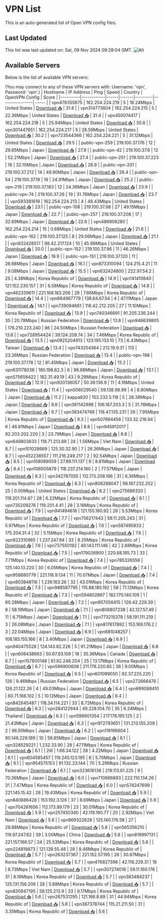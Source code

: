# VPN List

This is an auto-generated list of Open VPN config files.

## Last Updated

This list was last updated on: Sat, 09 Nov 2024 09:28:04 GMT.
![Alt](https://repobeats.axiom.co/api/embed/186b98318ef1479477931607c1ad7d823f12451f.svg "Repobeats analytics image")

## Available Servers

Below is the list of available VPN servers:

(You may connect to any of these VPN servers with: Username: 'vpn', Password: 'vpn'.)
| Hostname | IP Address | Ping | Speed | Country | OpenVPN Config | Score |
|----------|------------|------|-------|---------|----------------| ----- |
| vpn476355675 | 162.254.224.219 | 5 | 18.24Mbps | United States | [Download 📥](./configs/server_0_US.ovpn) | 31.8 |
| vpn314773604 | 162.254.224.215 | 5 | 22.36Mbps | United States | [Download 📥](./configs/server_1_US.ovpn) | 31.4 |
| vpn450074417 | 162.254.224.218 | 5 | 25.94Mbps | United States | [Download 📥](./configs/server_2_US.ovpn) | 30.8 |
| vpn301447651 | 162.254.224.217 | 5 | 28.59Mbps | United States | [Download 📥](./configs/server_3_US.ovpn) | 30.2 |
| vpn723544366 | 162.254.224.221 | 5 | 31.12Mbps | United States | [Download 📥](./configs/server_4_US.ovpn) | 29.5 |
| public-vpn-259 | 219.100.37.176 | 12 | 29.85Mbps | Japan | [Download 📥](./configs/server_5_JP.ovpn) | 27.9 |
| public-vpn-42 | 219.100.37.6 | 12 | 52.21Mbps | Japan | [Download 📥](./configs/server_6_JP.ovpn) | 27.4 |
| public-vpn-251 | 219.100.37.223 | 16 | 32.10Mbps | Japan | [Download 📥](./configs/server_7_JP.ovpn) | 26.9 |
| public-vpn-201 | 219.100.37.212 | 14 | 49.90Mbps | Japan | [Download 📥](./configs/server_8_JP.ovpn) | 26.4 |
| public-vpn-54 | 219.100.37.19 | 16 | 24.91Mbps | Japan | [Download 📥](./configs/server_9_JP.ovpn) | 25.2 |
| public-vpn-219 | 219.100.37.183 | 12 | 24.36Mbps | Japan | [Download 📥](./configs/server_10_JP.ovpn) | 23.9 |
| public-vpn-74 | 219.100.37.26 | 19 | 31.76Mbps | Japan | [Download 📥](./configs/server_11_JP.ovpn) | 23.7 |
| vpn593381619 | 162.254.224.213 | 4 | 48.43Mbps | United States | [Download 📥](./configs/server_12_US.ovpn) | 23.1 |
| public-vpn-108 | 219.100.37.98 | 27 | 49.15Mbps | Japan | [Download 📥](./configs/server_13_JP.ovpn) | 22.7 |
| public-vpn-257 | 219.100.37.208 | 17 | 32.69Mbps | Japan | [Download 📥](./configs/server_14_JP.ovpn) | 22.6 |
| vpn486906280 | 162.254.224.214 | 15 | 0.68Mbps | United States | [Download 📥](./configs/server_15_US.ovpn) | 21.6 |
| public-vpn-162 | 219.100.37.125 | 8 | 29.06Mbps | Japan | [Download 📥](./configs/server_16_JP.ovpn) | 21.1 |
| vpn832428517 | 98.42.217.124 | 10 | 45.98Mbps | United States | [Download 📥](./configs/server_17_US.ovpn) | 20.0 |
| public-vpn-152 | 219.100.37.96 | 11 | 46.26Mbps | Japan | [Download 📥](./configs/server_18_JP.ovpn) | 19.9 |
| public-vpn-151 | 219.100.37.120 | 11 | 26.68Mbps | Japan | [Download 📥](./configs/server_19_JP.ovpn) | 16.1 |
| vpn873310094 | 124.215.4.21 | 11 | 9.08Mbps | Japan | [Download 📥](./configs/server_20_JP.ovpn) | 15.5 |
| vpn632424800 | 222.97.54.2 | 25 | 4.38Mbps | Korea Republic of | [Download 📥](./configs/server_21_KR.ovpn) | 14.9 |
| vpn141410840 | 121.152.230.157 | 31 | 6.58Mbps | Korea Republic of | [Download 📥](./configs/server_22_KR.ovpn) | 14.8 |
| vpn462339611 | 221.168.183.206 | 28 | 7.66Mbps | Korea Republic of | [Download 📥](./configs/server_23_KR.ovpn) | 14.4 |
| vpn664967779 | 138.64.67.54 | 4 | 47.11Mbps | Japan | [Download 📥](./configs/server_24_JP.ovpn) | 14.1 |
| vpn739094661 | 118.42.212.205 | 27 | 11.10Mbps | Korea Republic of | [Download 📥](./configs/server_25_KR.ovpn) | 13.9 |
| vpn740346691 | 91.205.236.244 | 35 | 20.78Mbps | Russian Federation | [Download 📥](./configs/server_26_RU.ovpn) | 13.8 |
| vpn946639805 | 176.210.223.240 | 86 | 24.50Mbps | Russian Federation | [Download 📥](./configs/server_27_RU.ovpn) | 13.6 |
| vpn728954424 | 39.124.209.74 | 34 | 7.46Mbps | Korea Republic of | [Download 📥](./configs/server_28_KR.ovpn) | 13.5 |
| vpn0925204913 | 123.195.133.10 | 73 | 6.43Mbps | Taiwan | [Download 📥](./configs/server_29_TW.ovpn) | 13.4 |
| vpn743254364 | 212.19.9.31 | 113 | 23.26Mbps | Russian Federation | [Download 📥](./configs/server_30_RU.ovpn) | 13.4 |
| public-vpn-198 | 219.100.37.178 | 12 | 81.45Mbps | Japan | [Download 📥](./configs/server_31_JP.ovpn) | 13.2 |
| vpn631178038 | 180.198.62.3 | 6 | 96.88Mbps | Japan | [Download 📥](./configs/server_32_JP.ovpn) | 13.1 |
| vpn575658422 | 182.31.49.19 | 43 | 9.29Mbps | Korea Republic of | [Download 📥](./configs/server_33_KR.ovpn) | 12.9 |
| vpn920136057 | 50.39.136.9 | 11 | 4.18Mbps | United States | [Download 📥](./configs/server_34_US.ovpn) | 11.4 |
| vpn506029540 | 59.138.98.99 | 4 | 8.80Mbps | Japan | [Download 📥](./configs/server_35_JP.ovpn) | 11.2 |
| kappa820 | 153.232.5.118 | 5 | 28.38Mbps | Japan | [Download 📥](./configs/server_36_JP.ovpn) | 9.8 |
| vpn361142998 | 106.167.203.3 | 5 | 31.76Mbps | Japan | [Download 📥](./configs/server_37_JP.ovpn) | 9.7 |
| vpn383474749 | 118.47.135.231 | 26 | 7.95Mbps | Korea Republic of | [Download 📥](./configs/server_38_KR.ovpn) | 9.3 |
| vpn507694456 | 133.32.216.94 | 6 | 46.81Mbps | Japan | [Download 📥](./configs/server_39_JP.ovpn) | 8.8 |
| vpn945912017 | 92.203.202.220 | 3 | 23.79Mbps | Japan | [Download 📥](./configs/server_40_JP.ovpn) | 8.8 |
| vpn649803633 | 118.71.213.89 | 24 | 1.56Mbps | Viet Nam | [Download 📥](./configs/server_41_VN.ovpn) | 8.7 |
| vpn101028669 | 125.30.32.90 | 7 | 26.36Mbps | Japan | [Download 📥](./configs/server_42_JP.ovpn) | 8.7 |
| vpn452238557 | 111.216.249.217 | 2 | 92.54Mbps | Japan | [Download 📥](./configs/server_43_JP.ovpn) | 8.5 |
| vpn158089059 | 27.89.111.137 | 9 | 8.81Mbps | Japan | [Download 📥](./configs/server_44_JP.ovpn) | 8.4 |
| vpn106505879 | 118.237.214.160 | 2 | 77.57Mbps | Japan | [Download 📥](./configs/server_45_JP.ovpn) | 8.3 |
| vpn342787055 | 112.173.208.166 | 31 | 6.36Mbps | Korea Republic of | [Download 📥](./configs/server_46_KR.ovpn) | 8.3 |
| vpn806288047 | 98.167.232.252 | 25 | 0.00Mbps | United States | [Download 📥](./configs/server_47_US.ovpn) | 8.2 |
| vpn275686320 | 119.201.114.87 | 28 | 6.22Mbps | Korea Republic of | [Download 📥](./configs/server_48_KR.ovpn) | 8.1 |
| vpn735209276 | 119.201.4.41 | 28 | 3.16Mbps | Korea Republic of | [Download 📥](./configs/server_49_KR.ovpn) | 7.9 |
| vpn941494616 | 121.155.180.92 | 28 | 5.53Mbps | Korea Republic of | [Download 📥](./configs/server_50_KR.ovpn) | 7.7 |
| vpn756217443 | 59.11.205.243 | 31 | 5.97Mbps | Korea Republic of | [Download 📥](./configs/server_51_KR.ovpn) | 7.6 |
| vpn587495833 | 175.204.31.4 | 32 | 5.15Mbps | Korea Republic of | [Download 📥](./configs/server_52_KR.ovpn) | 7.6 |
| vpn922310965 | 1.237.247.94 | 33 | 8.25Mbps | Korea Republic of | [Download 📥](./configs/server_53_KR.ovpn) | 7.6 |
| vpn737550192 | 49.143.111.146 | 42 | 2.68Mbps | Korea Republic of | [Download 📥](./configs/server_54_KR.ovpn) | 7.5 |
| vpn179026900 | 220.88.185.73 | 33 | 7.71Mbps | Korea Republic of | [Download 📥](./configs/server_55_KR.ovpn) | 7.4 |
| vpn785326556 | 125.140.13.220 | 30 | 6.05Mbps | Korea Republic of | [Download 📥](./configs/server_56_KR.ovpn) | 7.4 |
| vpn958680778 | 221.118.9.134 | 11 | 70.07Mbps | Japan | [Download 📥](./configs/server_57_JP.ovpn) | 7.4 |
| vpn803848116 | 1.239.163.26 | 32 | 43.01Mbps | Korea Republic of | [Download 📥](./configs/server_58_KR.ovpn) | 7.3 |
| vpn988587795 | 115.88.185.192 | 58 | 71.12Mbps | Korea Republic of | [Download 📥](./configs/server_59_KR.ovpn) | 7.3 |
| vpn594802867 | 182.170.140.109 | 1 | 60.28Mbps | Japan | [Download 📥](./configs/server_60_JP.ovpn) | 7.2 |
| vpn957056415 | 126.42.229.39 | 8 | 58.19Mbps | Japan | [Download 📥](./configs/server_61_JP.ovpn) | 7.1 |
| vpn806807238 | 42.127.57.49 | 11 | 6.75Mbps | Japan | [Download 📥](./configs/server_62_JP.ovpn) | 7.1 |
| vpn773215378 | 58.191.111.219 | 3 | 26.08Mbps | Japan | [Download 📥](./configs/server_63_JP.ovpn) | 7.1 |
| vpn817617892 | 153.169.176.2 | 3 | 22.04Mbps | Japan | [Download 📥](./configs/server_64_JP.ovpn) | 6.9 |
| vpn681048257 | 106.185.155.166 | 8 | 3.40Mbps | Japan | [Download 📥](./configs/server_65_JP.ovpn) | 6.9 |
| vpn940475528 | 124.143.82.226 | 5 | 91.21Mbps | Japan | [Download 📥](./configs/server_66_JP.ovpn) | 6.8 |
| vpn606438663 | 50.67.93.109 | 18 | 35.36Mbps | Canada | [Download 📥](./configs/server_67_CA.ovpn) | 6.7 |
| vpn157800148 | 61.82.248.204 | 25 | 13.17Mbps | Korea Republic of | [Download 📥](./configs/server_68_KR.ovpn) | 6.7 |
| vpn596900608 | 211.176.220.85 | 38 | 9.00Mbps | Korea Republic of | [Download 📥](./configs/server_69_KR.ovpn) | 6.5 |
| vpn601099050 | 92.37.225.220 | 126 | 9.46Mbps | Russian Federation | [Download 📥](./configs/server_70_RU.ovpn) | 6.5 |
| vpn272666476 | 126.21.122.26 | 4 | 49.03Mbps | Japan | [Download 📥](./configs/server_71_JP.ovpn) | 6.4 |
| vpn699088410 | 60.71.166.102 | 5 | 10.12Mbps | Japan | [Download 📥](./configs/server_72_JP.ovpn) | 6.4 |
| vpn842645487 | 118.34.114.221 | 33 | 8.72Mbps | Korea Republic of | [Download 📥](./configs/server_73_KR.ovpn) | 6.3 |
| vpn284122944 | 49.228.104.70 | 35 | 6.24Mbps | Thailand | [Download 📥](./configs/server_74_TH.ovpn) | 6.3 |
| vpn596601354 | 217.178.195.125 | 2 | 21.43Mbps | Japan | [Download 📥](./configs/server_75_JP.ovpn) | 6.3 |
| vpn972793651 | 131.213.155.209 | 2 | 96.55Mbps | Japan | [Download 📥](./configs/server_76_JP.ovpn) | 6.2 |
| vpn119196604 | 90.149.229.189 | 10 | 59.85Mbps | Japan | [Download 📥](./configs/server_77_JP.ovpn) | 6.1 |
| vpn328529221 | 1.232.33.90 | 28 | 47.11Mbps | Korea Republic of | [Download 📥](./configs/server_78_KR.ovpn) | 6.1 |
| 2i6 | 1.66.34.122 | 28 | 4.22Mbps | Japan | [Download 📥](./configs/server_79_JP.ovpn) | 6.1 |
| vpn604585457 | 119.245.123.195 | 6 | 5.70Mbps | Japan | [Download 📥](./configs/server_80_JP.ovpn) | 6.1 |
| vpn954575153 | 91.132.23.144 | 70 | 5.29Mbps | Russian Federation | [Download 📥](./configs/server_81_RU.ovpn) | 6.1 |
| vpn323616136 | 219.113.61.225 | 9 | 70.36Mbps | Japan | [Download 📥](./configs/server_82_JP.ovpn) | 6.0 |
| vpn710866893 | 222.110.134.26 | 31 | 7.47Mbps | Korea Republic of | [Download 📥](./configs/server_83_KR.ovpn) | 6.0 |
| vpn574247699 | 221.145.15.42 | 28 | 19.43Mbps | Korea Republic of | [Download 📥](./configs/server_84_KR.ovpn) | 5.9 |
| vpn840886428 | 153.192.3.126 | 37 | 8.69Mbps | Japan | [Download 📥](./configs/server_85_JP.ovpn) | 5.9 |
| vpn704261656 | 112.173.99.179 | 23 | 30.01Mbps | Korea Republic of | [Download 📥](./configs/server_86_KR.ovpn) | 5.9 |
| vpn257450340 | 42.119.190.77 | 20 | 2.92Mbps | Viet Nam | [Download 📥](./configs/server_87_VN.ovpn) | 5.8 |
| vpn869322628 | 125.140.176.58 | 27 | 29.88Mbps | Korea Republic of | [Download 📥](./configs/server_88_KR.ovpn) | 5.8 |
| vpn565356210 | 119.97.247.62 | 39 | 3.00Mbps | China | [Download 📥](./configs/server_89_CN.ovpn) | 5.8 |
| vpn819997131 | 221.157.166.57 | 24 | 25.53Mbps | Korea Republic of | [Download 📥](./configs/server_90_KR.ovpn) | 5.8 |
| vpn224919873 | 121.139.55.48 | 28 | 9.46Mbps | Korea Republic of | [Download 📥](./configs/server_91_KR.ovpn) | 5.7 |
| vpn263237367 | 221.152.57.195 | 26 | 30.87Mbps | Korea Republic of | [Download 📥](./configs/server_92_KR.ovpn) | 5.7 |
| vpn476827396 | 42.116.229.31 | 18 | 6.73Mbps | Viet Nam | [Download 📥](./configs/server_93_VN.ovpn) | 5.7 |
| vpn307274016 | 59.11.160.176 | 31 | 8.16Mbps | Korea Republic of | [Download 📥](./configs/server_94_KR.ovpn) | 5.7 |
| vpn383484237 | 125.131.156.206 | 28 | 5.88Mbps | Korea Republic of | [Download 📥](./configs/server_95_KR.ovpn) | 5.7 |
| vpn830947195 | 58.125.213.9 | 33 | 9.17Mbps | Korea Republic of | [Download 📥](./configs/server_96_KR.ovpn) | 5.6 |
| vpn267531295 | 121.166.8.89 | 31 | 44.94Mbps | Korea Republic of | [Download 📥](./configs/server_97_KR.ovpn) | 5.6 |
| vpn387378744 | 115.21.211.50 | 31 | 3.35Mbps | Korea Republic of | [Download 📥](./configs/server_98_KR.ovpn) | 5.6 |
